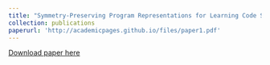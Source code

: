 ```yaml
---
title: "Symmetry-Preserving Program Representations for Learning Code Semantics"
collection: publications
paperurl: 'http://academicpages.github.io/files/paper1.pdf'
---
```

<!--permalink: /publication/2009-10-01-paper-title-number-1-->
<!--excerpt: 'This paper is about the number 1. The number 2 is left for future work.'-->
<!--date: 2009-10-01-->
<!--venue: 'Journal 1'-->
<!--citation: 'Your Name, You. (2009). &quot;Paper Title Number 1.&quot; <i>Journal 1</i>. 1(1).'-->
[Download paper here](https://arxiv.org/pdf/2308.03312.pdf)
